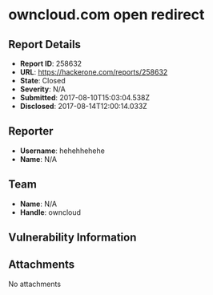 # owncloud.com open redirect

## Report Details
- **Report ID**: 258632
- **URL**: https://hackerone.com/reports/258632
- **State**: Closed
- **Severity**: N/A
- **Submitted**: 2017-08-10T15:03:04.538Z
- **Disclosed**: 2017-08-14T12:00:14.033Z

## Reporter
- **Username**: hehehhehehe
- **Name**: N/A

## Team
- **Name**: N/A
- **Handle**: owncloud

## Vulnerability Information


## Attachments
No attachments
